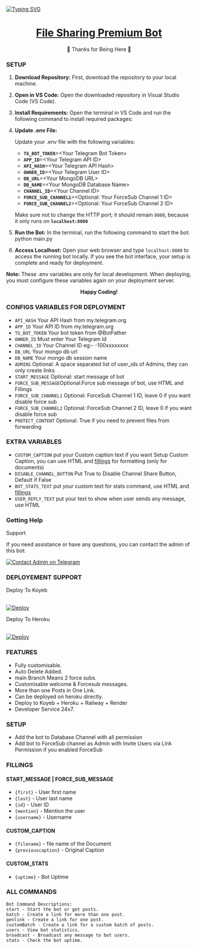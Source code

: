 [![Typing SVG](https://readme-typing-svg.demolab.com?font=Bold&duration=5051&pause=1000&color=F70202&width=435&lines=This+is+a+File+Bot;Created+By+Python+and+Html+Language;This+is+Developed+By+AniShin+and+Admin)](https://git.io/typing-svg)
<h1 align="center">
 <b><a href="https://t.me/DarkHumorHub_bot" target="/blank"> File Sharing Premium Bot </a></b>
</h1>

<p align="center">🩵 Thanks for Being Here 🩵</p>

### SETUP

1. **Download Repository:** First, download the repository to your local machine.

2. **Open in VS Code:** Open the downloaded repository in Visual Studio Code (VS Code).

3. **Install Requirements:** Open the terminal in VS Code and run the following command to install required packages:

4. **Update .env File:**

   Update your .env file with the following variables:

      - **`TG_BOT_TOKEN`**=&lt;Your Telegram Bot Token&gt;
      - **`APP_ID`**=&lt;Your Telegram API ID&gt;
      - **`API_HASH`**=&lt;Your Telegram API Hash&gt;
      - **`OWNER_ID`**=&lt;Your Telegram User ID&gt;
      - **`DB_URL`**=&lt;Your MongoDB URL&gt;
      - **`DB_NAME`**=&lt;Your MongoDB Database Name&gt;
      - **`CHANNEL_ID`**=&lt;Your Channel ID&gt;
      - **`FORCE_SUB_CHANNEL1`**=&lt;Optional: Your ForceSub Channel 1 ID&gt;
      - **`FORCE_SUB_CHANNEL2`**=&lt;Optional: Your ForceSub Channel 2 ID&gt;

   Make sure not to change the HTTP port; it should remain `8080`, because it only runs on **`localhost:8080`**

5. **Run the Bot:** In the terminal, run the following command to start the bot:  python main.py

6. **Access Localhost:** Open your web browser and type `localhost:8080` to access the running bot locally. If you see the bot interface, your setup is complete and ready for deployment.

**Note:** These .env variables are only for local development. When deploying, you must configure these variables again on your deployment server.

<div align="center">
    <strong>Happy Coding!</strong>
</div>

### CONFIGS VARIABLES FOR DEPLOYMENT

* `API_HASH` Your API Hash from my.telegram.org
* `APP_ID` Your API ID from my.telegram.org
* `TG_BOT_TOKEN` Your bot token from @BotFather
* `OWNER_ID` Must enter Your Telegram Id
* `CHANNEL_ID` Your Channel ID eg:- -100xxxxxxxx
* `DB_URL` Your mongo db url
* `DB_NAME` Your mongo db session name
* `ADMINS` Optional: A space separated list of user_ids of Admins, they can only create links
* `START_MESSAGE` Optional: start message of bot
* `FORCE_SUB_MESSAGE`Optional:Force sub message of bot, use HTML and Fillings
* `FORCE_SUB_CHANNEL1` Optional: ForceSub Channel 1 ID, leave 0 if you want disable force sub
* `FORCE_SUB_CHANNEL2` Optional: ForceSub Channel 2 ID, leave 0 if you want disable force sub
* `PROTECT_CONTENT` Optional: True if you need to prevent files from forwarding



### EXTRA VARIABLES

* `CUSTOM_CAPTION` put your Custom caption text if you want Setup Custom Caption, you can use HTML and <a href='https://github.com/JishuDeveloper/File-Sharing-Premium-Bot/blob/main/README.md#custom_caption'>fillings</a> for formatting (only for documents)
* `DISABLE_CHANNEL_BUTTON` Put True to Disable Channel Share Button, Default if False
* `BOT_STATS_TEXT` put your custom text for stats command, use HTML and <a href='https://github.com/JishuDeveloper/File-Sharing-Premium-Bot/blob/main/README.md#custom_stats'>fillings</a>
* `USER_REPLY_TEXT` put your text to show when user sends any message, use HTML


### Getting Help

<summary>Support</summary>
<p>
If you need assistance or have any questions, you can contact the admin of this bot:

[![Contact Admin on Telegram](https://img.shields.io/badge/Contact%20Admin-on%20Telegram-blue?style=for-the-badge&logo=telegram)](https://t.me/DarkHumorHub_bot)

</p>


### DEPLOYEMENT SUPPORT

<summary>Deploy To Koyeb</summary>
<p>
<br>                 
<a target="/blank" href="https://app.koyeb.com/deploy?type=git&repository=github.com/JishuDeveloper/File-Sharing-Premium-Bot&branch=main&name=file-sharing-bot" >
  <img src="https://www.koyeb.com/static/images/deploy/button.svg" alt="Deploy">
</a>
</p>

<summary>Deploy To Heroku</summary>
<p>
<br>
<a href="https://heroku.com/deploy?template=https://github.com/JishuDeveloper/File-Sharing-Premium-Bot">
  <img src="https://www.herokucdn.com/deploy/button.svg" alt="Deploy">
</a>
</p>



### FEATURES
- Fully customisable.
- Auto Delete Added.
- main Branch Means 2 force subs.
- Customisable welcome & Forcesub messages.
- More than one Posts in One Link.
- Can be deployed on heroku directly.
- Deploy to Koyeb + Heroku + Railway + Render
- Developer Service 24x7.



### SETUP

- Add the bot to Database Channel with all permission
- Add bot to ForceSub channel as Admin with Invite Users via Link Permission if you enabled ForceSub


### FILLINGS
#### START_MESSAGE | FORCE_SUB_MESSAGE

* `{first}` - User first name
* `{last}` - User last name
* `{id}` - User ID
* `{mention}` - Mention the user
* `{username}` - Username

#### CUSTOM_CAPTION

* `{filename}` - file name of the Document
* `{previouscaption}` - Original Caption

#### CUSTOM_STATS

* `{uptime}` - Bot Uptime


### ALL COMMANDS

```
Bot Command Descriptions:
start - Start the bot or get posts.
batch - Create a link for more than one post.
genlink - Create a link for one post.
customBatch - Create a link for a custom batch of posts.
users - View bot statistics.
broadcast - Broadcast any message to bot users.
stats - Check the bot uptime.
```
